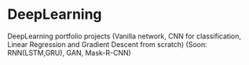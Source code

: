 # DeepLearning
DeepLearning portfolio projects (Vanilla network, CNN for classification, Linear Regression and Gradient Descent from scratch)
(Soon: RNN(LSTM,GRU), GAN, Mask-R-CNN)
